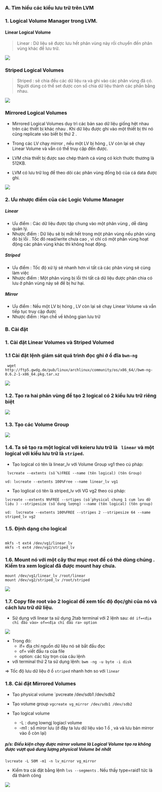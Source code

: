 ### A. Tìm hiểu các kiểu lưu trữ trên LVM

### 1. Logical Volume Manager trong LVM.

#### Linear Logical Volume

> Linear : Dữ liệu sẽ được lưu hết phân vùng này rồi chuyển đến phân vùng khác để lưu trữ.


![](../images/linear-read-write-pattern.gif)


### Striped Logical Volumes

> Striped : sẽ chia đều các dữ liệu ra và ghi vào các phân vùng đã có. Người dùng có thể set được con số chia dữ liệu thành các phần bằng nhau.


![](../images/striped-read-write-pattern.gif)


### Mirrored Logical Volumes

- Mirrored Logical Volumes duy trì các bản sao dữ liệu giống hệt nhau trên các thiết bị khác nhau . Khi dữ liệu được ghi vào một thiết bị thì
nó cũng replicate vào biết bị thứ 2 . 

- Trong các LV chạy mirror , nếu một LV bị hỏng , LV còn lại sẽ chạy Linear Volume và vẫn có thể truy cập đến được.

- LVM chia thiết bị được sao chép thành cá vùng có kích thước thương là 512KB.

- LVM có lưu trữ log để theo dõi các phân vùng đồng bộ của cá data được ghi.


![](../images/28.png)


### 2. Ưu nhược điểm của các Logic Volume Manager

##### Linear
- Ưu điểm : Các dữ liệu được tập chung vào một phân vùng , dễ dàng quản lý.
- Nhược điểm : Dữ liệu sẽ bị mất hết trong một phân vùng nếu phân vùng đó bị lỗi . Tốc đô read/write chưa cao , vì chỉ có một phân vùng hoạt động các
phân vùng khác thì không hoạt động.

##### Striped
- Ưu điểm : Tốc độ xử lý sẽ nhanh hơn vì tất cả các phân vùng sẽ cùng làm việc 
- Nhược điểm : Một phân vùng bị lỗi thì tất cả dữ liệu được phân chia có lưu ở phân vùng này sẽ đề bị hư hại.

##### Mirror
- Ưu điểm : Nếu một LV bị hỏng  , LV còn lại sẽ chạy Linear Volume và vẫn tiếp tục truy cập được
- Nhược điểm : Hạn chế về không gian lưu trữ



### B. Cài đặt 

### 1. Cài đặt Linear Volumes và Striped Volumed
### 1.1 Cài đặt lệnh giám sát quá trình đọc ghi ở ổ đĩa ` bwn-ng `
`  wget http://ftp5.gwdg.de/pub/linux/archlinux/community/os/x86_64//bwm-ng-0.6.2-1-x86_64.pkg.tar.xz `

![](../images/29.png)

### 1.2. Tạo ra hai phân vùng để tạo 2 logical có 2 kiểu lưu trữ riêng biệt


![](../images/30.png)

### 1.3. Tạo các Volume Group

![](../images/31.png)

### 1.4. Ta sẽ tạo ra một logical với keieru lưu trữ là ` linear` và một logical với kiểu lưu trữ là ` striped `.
- Tạo logical có tên là linear_lv với Volume Group vg1 theo cú pháp:

```
 lvcreate --extents (số %)FREE --name (tên logical) (tên Group)

vd: lvcreate --extents 100%Free --name linear_lv vg1

```
- Tạo loglical có tên là striped_lv với VG vg2 theo cú pháp:
```
lvcreate --extents N%FREE --srtipes (số physical chung 1 cụm lưu dữ liệu ) --stripesize (số dung lượng) --name (tên logical) (tên group)

vd:  lvcreate --extents 100%FREE --stripes 2 --stripesize 64 --name striped_lv vg2
```

### 1.5. Định dạng cho logical
```

mkfs -t ext4 /dev/vg1/linear_lv
mkfs -t ext4 /dev/vg2/striped_lv

```
### 1.6. Mount nó với một cây thư mục root để có thẻ dùng chúng . Kiểm tra xem logical đã được mount hay chưa.

```
mount /dev/vg1/linear_lv /root/linear
mount /dev/vg2/striped_lv /root/striped
```

![](../images/32.png)

### 1.7. Copy file root vào 2 logical để xem tốc độ đọc/ghi của nó và cách lưu trữ dữ liệu.

- Sử dụng với linear ta sử dụng 2tab terminal với 2 lệnh sau:
` dd if=<địa chỉ đầu vào> of=<địa chỉ đầu ra> option `

![](../images/33.png)


- Trong đó:
	- if= địa chỉ nguồn dữ liệu nó sẽ bắt đầu đọc
	- of= viết đầu ra của file
	- option: các tùy trọn của câu lệnh
- với terminal thứ 2 ta sử dụng lệnh:
 ` bwm -ng -u byte -i disk `


=> Tốc độ lưu dữ liệu ở ổ ` striped `  nhanh hơn so với ` linear `

### 1.8. Cài đặt Mirrored Volumes
- Tạo physical volume
`pvcreate /dev/sdb1 /dev/sdb2

- Tạo volume group
`vgcreate vg_mirror /dev/sdb1 /dev/sdb2`

- Tạo logical volume
	- -L : dung lowngj logiacl volume
	- -m1 : số miror lưu (ở đây ta lưu dữ liệu vào 1 ổ , và và lưu bản mirror vào ổ còn lại)
##### p/s: Điều kiện chạy được mirror volume là Logical Volume tạo ra không được vượt quá dung lượng physical Volume bé nhất

` lvcreate -L 50M -m1 -n lv_mirror vg_mirror `


- Kiểm tra cài đặt bằng lệnh ` lvs --segments ` . Nếu thấy type=raid1 tức là đã thành công

![](../images/34.png)




































































